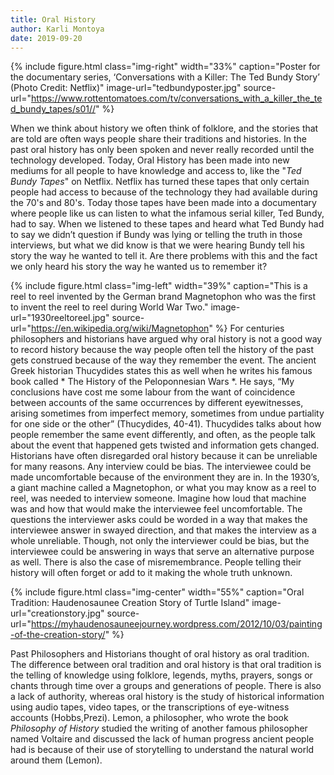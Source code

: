 ```yaml
---
title: Oral History
author: Karli Montoya
date: 2019-09-20
---
```

{% include figure.html
  class="img-right"
  width="33%"
  caption="Poster for the documentary series, ‘Conversations with a Killer: The Ted Bundy Story’ (Photo Credit: Netflix)"
  image-url="tedbundyposter.jpg"
  source-url="https://www.rottentomatoes.com/tv/conversations_with_a_killer_the_ted_bundy_tapes/s01//"
%}

When we think about history we often think of folklore, and the stories that are told are often ways people share their traditions and histories. In the past oral history has only been spoken and never really recorded until the technology developed. Today, Oral History has been made into new mediums for all people to have knowledge and access to, like the "*Ted Bundy Tapes*" on Netflix. Netflix has turned these tapes that only certain people had access to because of the technology they had available during the 70's and 80's. Today those tapes have been made into a documentary where people like us can listen to what the infamous serial killer, Ted Bundy, had to say. When we listened to these tapes and heard what Ted Bundy had to say we didn’t question if Bundy was lying or telling the truth in those interviews, but what we did know is that we were hearing Bundy tell his story the way he wanted to tell it. Are there problems with this and the fact we only heard his story the way he wanted us to remember it?

{% include figure.html
  class="img-left"
  width="39%"
  caption="This is a reel to reel invented by the German brand Magnetophon who was the first to invent the reel to reel during World War Two."
  image-url="1930reeltoreel.jpg"
  source-url="https://en.wikipedia.org/wiki/Magnetophon"
  %}
For centuries philosophers and historians have argued why oral history is not a good way to record history because the way people often tell the history of the past gets construed because of the way they remember the event. The ancient Greek historian Thucydides states this as well when he writes his famous book called * The History of the Peloponnesian Wars *. He says, “My conclusions have cost me some labour from the want of coincidence between accounts of the same occurrences by different eyewitnesses, arising sometimes from imperfect memory, sometimes from undue partiality for one side or the other” (Thucydides, 40-41). Thucydides talks about how people remember the same event differently, and often, as the people talk about the event that happened gets twisted and information gets changed. Historians have often disregarded oral history because it can be unreliable for many reasons. Any interview could be bias. The interviewee could be made uncomfortable because of the environment they are in. In the 1930’s, a giant machine called a Magnetophon, or what you may know as a reel to reel, was needed to interview someone. Imagine how loud that machine was and how that would make the interviewee feel uncomfortable. The questions the interviewer asks could be worded in a way that makes the interviewee answer in swayed direction, and that makes the interview as a whole unreliable. Though, not only the interviewer could be bias, but the interviewee could be answering in ways that serve an alternative purpose as well. There is also the case of misremembrance. People telling their history will often forget or add to it making the whole truth unknown.

{% include figure.html
  class="img-center"
  width="55%"
  caption="Oral Tradition: Haudenosaunee Creation Story of Turtle Island"
  image-url="creationstory.jpg"
  source-url="https://myhaudenosauneejourney.wordpress.com/2012/10/03/painting-of-the-creation-story/"
  %}

Past Philosophers and Historians thought of oral history as oral tradition. The difference between oral tradition and oral history is that oral tradition is the telling of knowledge using folklore, legends, myths, prayers, songs or chants through time over a groups and generations of people. There is also a lack of authority, whereas oral history is the study of historical information using audio tapes, video tapes, or the transcriptions of eye-witness accounts (Hobbs,Prezi). Lemon, a philosopher, who wrote the book *Philosophy of History* studied the writing of another famous philosopher named Voltaire and discussed the lack of human progress ancient people had is because of their use of storytelling to understand the natural world around them (Lemon). 

